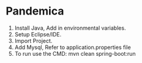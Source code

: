# Pandemica

1. Install Java, Add in environmental variables.
2. Setup Eclipse/IDE.
3. Import Project.
4. Add Mysql, Refer to application.properties file
4. To run use the CMD: mvn clean spring-boot:run
